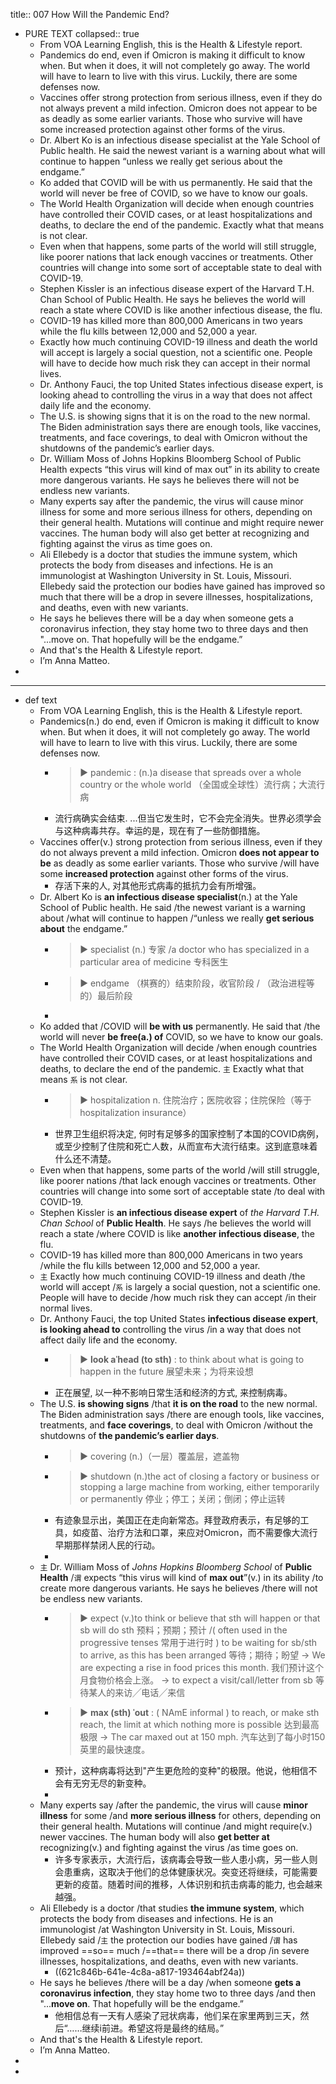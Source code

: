 title:: 007 How Will the Pandemic End?

- PURE TEXT
  collapsed:: true
	- From VOA Learning English, this is the Health & Lifestyle report.
	- Pandemics do end, even if Omicron is making it difficult to know when. But when it does, it will not completely go away. The world will have to learn to live with this virus. Luckily, there are some defenses now.
	- Vaccines offer strong protection from serious illness, even if they do not always prevent a mild infection. Omicron does not appear to be as deadly as some earlier variants. Those who survive will have some increased protection against other forms of the virus.
	- Dr. Albert Ko is an infectious disease specialist at the Yale School of Public health. He said the newest variant is a warning about what will continue to happen “unless we really get serious about the endgame.”
	- Ko added that COVID will be with us permanently. He said that the world will never be free of COVID, so we have to know our goals.
	- The World Health Organization will decide when enough countries have controlled their COVID cases, or at least hospitalizations and deaths, to declare the end of the pandemic. Exactly what that means is not clear.
	- Even when that happens, some parts of the world will still struggle, like poorer nations that lack enough vaccines or treatments. Other countries will change into some sort of acceptable state to deal with COVID-19.
	- Stephen Kissler is an infectious disease expert of the Harvard T.H. Chan School of Public Health. He says he believes the world will reach a state where COVID is like another infectious disease, the flu.
	- COVID-19 has killed more than 800,000 Americans in two years while the flu kills between 12,000 and 52,000 a year.
	- Exactly how much continuing COVID-19 illness and death the world will accept is largely a social question, not a scientific one. People will have to decide how much risk they can accept in their normal lives.
	- Dr. Anthony Fauci, the top United States infectious disease expert, is looking ahead to controlling the virus in a way that does not affect daily life and the economy.
	- The U.S. is showing signs that it is on the road to the new normal. The Biden administration says there are enough tools, like vaccines, treatments, and face coverings, to deal with Omicron without the shutdowns of the pandemic’s earlier days.
	- Dr. William Moss of Johns Hopkins Bloomberg School of Public Health expects “this virus will kind of max out” in its ability to create more dangerous variants. He says he believes there will not be endless new variants.
	- Many experts say after the pandemic, the virus will cause minor illness for some and more serious illness for others, depending on their general health. Mutations will continue and might require newer vaccines. The human body will also get better at recognizing and fighting against the virus as time goes on.
	- Ali Ellebedy is a doctor that studies the immune system, which protects the body from diseases and infections. He is an immunologist at Washington University in St. Louis, Missouri. Ellebedy said the protection our bodies have gained has improved so much that there will be a drop in severe illnesses, hospitalizations, and deaths, even with new variants.
	- He says he believes there will be a day when someone gets a coronavirus infection, they stay home two to three days and then "...move on. That hopefully will be the endgame.”
	- And that's the Health & Lifestyle report.
	- I’m Anna Matteo.
-
- ---
- def text
	- From VOA Learning English, this is the Health & Lifestyle report.
	- Pandemics(n.) do end, even if Omicron is making it difficult to know when. But when it does, it will not completely go away. The world will have to learn to live with this virus. Luckily, there are some defenses now.
		- > ▶ pandemic : (n.)a disease that spreads over a whole country or the whole world （全国或全球性）流行病；大流行病
		- 流行病确实会结束. ...但当它发生时，它不会完全消失。世界必须学会与这种病毒共存。幸运的是，现在有了一些防御措施。
	- Vaccines offer(v.) strong protection from serious illness, even if they do not always prevent a mild infection. Omicron **does not appear to be** as deadly as some earlier variants. Those who survive /will have some **increased protection** against other forms of the virus.
		- 存活下来的人, 对其他形式病毒的抵抗力会有所增强。
	- Dr. Albert Ko is **an infectious disease specialist**(n.) at the Yale School of Public health. He said /the newest variant is a warning about /what will continue to happen /“unless we really **get serious about** the endgame.”
		- > ▶ specialist (n.) 专家 /a doctor who has specialized in a particular area of medicine 专科医生
		- > ▶ endgame  （棋赛的）结束阶段，收官阶段 / （政治进程等的）最后阶段
		-
	- Ko added that /COVID will **be with us** permanently. He said that /the world will never **be free(a.) of** COVID, so we have to know our goals.
	- The World Health Organization will decide /when enough countries have controlled their COVID cases, or at least hospitalizations and deaths, to declare the end of the pandemic. `主` Exactly what that means `系` is not clear.
		- > ▶ hospitalization n. 住院治疗；医院收容；住院保险（等于 hospitalization insurance）
		- 世界卫生组织将决定, 何时有足够多的国家控制了本国的COVID病例，或至少控制了住院和死亡人数，从而宣布大流行结束。这到底意味着什么还不清楚。
	- Even when that happens, some parts of the world /will still struggle, like poorer nations /that lack enough vaccines or treatments. Other countries will change into some sort of acceptable state /to deal with COVID-19.
	- Stephen Kissler is **an infectious disease expert** of _the Harvard T.H. Chan School_ of **Public Health**. He says /he believes the world will reach a state /where COVID is like **another infectious disease**, the flu.
	- COVID-19 has killed more than 800,000 Americans in two years /while the flu kills between 12,000 and 52,000 a year.
	- `主` Exactly how much continuing COVID-19 illness and death /the world will accept /`系` is largely a social question, not a scientific one. People will have to decide /how much risk they can accept /in their normal lives.
	- Dr. Anthony Fauci, the top United States **infectious disease expert**, **is looking ahead to** controlling the virus /in a way that does not affect daily life and the economy.
		- > ▶ **look aˈhead (to sth)** : to think about what is going to happen in the future 展望未来；为将来设想
		- 正在展望, 以一种不影响日常生活和经济的方式, 来控制病毒。
	- The U.S. **is showing signs** /that **it is on the road** to the new normal. The Biden administration says /there are enough tools, like vaccines, treatments, and **face coverings**, to deal with Omicron /without the shutdowns of **the pandemic’s earlier days**.
		- > ▶ covering (n.)（一层）覆盖层，遮盖物
		- > ▶ shutdown (n.)the act of closing a factory or business or stopping a large machine from working, either temporarily or permanently 停业；停工；关闭；倒闭；停止运转
		- 有迹象显示出，美国正在走向新常态。拜登政府表示，有足够的工具，如疫苗、治疗方法和口罩，来应对Omicron，而不需要像大流行早期那样禁闭人民的行动。
		-
	- `主` Dr. William Moss of _Johns Hopkins Bloomberg School_ of **Public Health** /`谓` expects “this virus will kind of **max out**”(v.) in its ability /to create more dangerous variants. He says he believes /there will not be endless new variants.
		- > ▶ expect (v.)to think or believe that sth will happen or that sb will do sth 预料；预期；预计 
		  /( often used in the progressive tenses 常用于进行时 ) to be waiting for sb/sth to arrive, as this has been arranged 等待；期待；盼望
		  -> We are expecting a rise in food prices this month. 我们预计这个月食物价格会上涨。
		  -> to expect a visit/call/letter from sb 等待某人的来访╱电话╱来信
		- > ▶ **max (sth) ˈout** : ( NAmE informal ) to reach, or make sth reach, the limit at which nothing more is possible 达到最高极限
		  -> The car maxed out at 150 mph. 汽车达到了每小时150英里的最快速度。
		- 预计，这种病毒将达到"产生更危险的变种"的极限。他说，他相信不会有无穷无尽的新变种。
		-
	- Many experts say /after the pandemic, the virus will cause **minor illness** for some /and **more serious illness** for others, depending on their general health. Mutations will continue /and might require(v.) newer vaccines. The human body will also **get better at** recognizing(v.) and fighting against the virus /as time goes on.
		- 许多专家表示，大流行后，该病毒会导致一些人患小病，另一些人则会患重病，这取决于他们的总体健康状况。突变还将继续，可能需要更新的疫苗。随着时间的推移，人体识别和抗击病毒的能力, 也会越来越强。
	- Ali Ellebedy is a doctor /that studies **the immune system**, which protects the body from diseases and infections. He is an immunologist /at Washington University in St. Louis, Missouri. Ellebedy said /`主` the protection our bodies have gained /`谓` has improved ==so== much /==that== there will be a drop /in severe illnesses, hospitalizations, and deaths, even with new variants.
		- ((621c846b-641e-4c8a-a817-193464abf24a))
	- He says he believes /there will be a day /when someone **gets a coronavirus infection**, they stay home two to three days /and then "...**move on**. That hopefully will be the endgame.”
		- 他相信总有一天有人感染了冠状病毒，他们呆在家里两到三天，然后“……继续i前进。希望这将是最终的结局。”
	- And that's the Health & Lifestyle report.
	- I’m Anna Matteo.
-
-